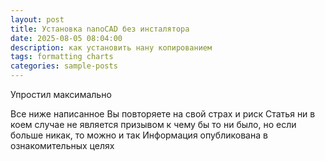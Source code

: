 ```yaml
---
layout: post
title: Установка nanoCAD без инсталятора
date: 2025-08-05 08:04:00
description: как установить нану копированием
tags: formatting charts
categories: sample-posts
---
```


Упростил максимально 

Все ниже написанное Вы повторяете на свой страх и риск
Статья ни в коем случае не является призывом к чему бы то ни было, 
но если больше никак, то можно и так 
Информация опубликована в ознакомительных целях
